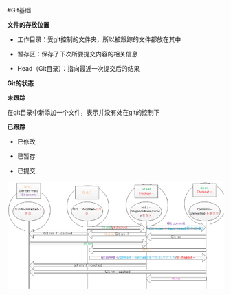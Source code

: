 #Git基础

**文件的存放位置**

* 工作目录：受git控制的文件夹，所以被跟踪的文件都放在其中

* 暂存区：保存了下次所要提交内容的相关信息

* Head（Git目录）：指向最近一次提交后的结果

**Git的状态**

**未跟踪**

在git目录中新添加一个文件，表示并没有处在git的控制下

**已跟踪**

* 已修改

* 已暂存

* 已提交

![image](https://github.com/yuanxingkefou/Learn-to-Java/blob/master/Git/image/GitStatus.png)
